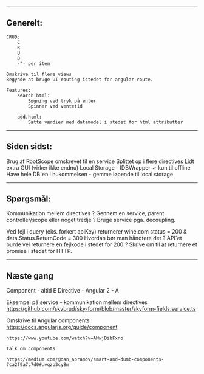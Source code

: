 ----------------
Generelt:
----------------
	CRUD:
		C
		R
		U
		D
		-"- per item
		
	Omskrive til flere views
	Begynde at bruge UI-routing istedet for angular-route.

	Features:
		search.html:
			Søgning ved tryk på enter
			Spinner ved ventetid
			
		add.html:
			Sætte værdier med datamodel i stedet for html attributter

----------------
Siden sidst:
----------------
Brug af RootScope omskrevet til en service
Splittet op i flere directives
Lidt extra GUI (virker ikke endnu)
Local Storage - IDBWrapper ✓
	kun til offline
	Have hele DB´en i hukommelsen - gemme løbende til local storage


----------------
Spørgsmål:
----------------
Kommunikation mellem directives ?
	Gennem en service, parent controller/scope eller noget tredje ?
	Bruge service pga. decoupling.

Ved fejl i query (eks. forkert apiKey) returnerer wine.com status = 200 & data.Status.ReturnCode = 300
	Hvordan bør man håndtere det ?
	API´et burde vel returnere en fejlkode i stedet for 200 ?
	Skrive om til at returnere et promise i stedet for HTTP.

----------------
Næste gang
----------------
Component - altid E
Directive - Angular 2 - A

Eksempel på service - kommunikation mellem directives
https://github.com/skybrud/sky-form/blob/master/skyform-fields.service.ts


Omskrive til Angular components
	https://docs.angularjs.org/guide/component
	
	https://www.youtube.com/watch?v=AMwjDibFxno
	
	Talk om components
	
	https://medium.com/@dan_abramov/smart-and-dumb-components-7ca2f9a7c7d0#.vqzo3cy8m

